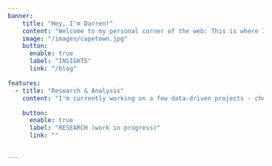 ```yaml
---
banner:
    title: "Hey, I'm Darren!"
    content: "Welcome to my personal corner of the web: This is where I share my projects, experiments, and thoughts in data, stats, and everything in-between"
    image: "/images/capetown.jpg"
    button:
      enable: true
      label: "INSIGHTS"
      link: "/blog"

features:
  - title: "Research & Analysis"
    content: "I'm currently working on a few data-driven projects - check back soon!"

    button:
      enable: true
      label: "RESEARCH (work in progress)"
      link: ""


---
```

